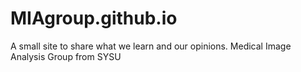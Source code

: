 # MIAgroup.github.io
A small site to share what we learn and our opinions. Medical Image Analysis Group from SYSU
